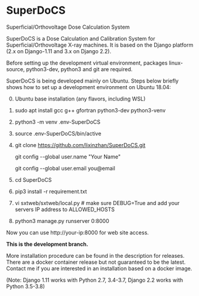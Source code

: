 # SuperDoCS
Superficial/Orthovoltage Dose Calculation System

SuperDoCS is a Dose Calculation and Calibration System for Superficial/Orthovoltage X-ray machines. 
It is based on the Django platform (2.x on Django-1.11 and 3.x on Django 2.2).

Before setting up the development virtual environment, packages
linux-source, python3-dev, python3 and git are required.

SuperDoCS is being developed mainly on Ubuntu. Steps below briefly shows how to set up a development environment on Ubuntu 18.04:

0. Ubuntu base installation (any flavors, including WSL)

1. sudo apt install gcc g++ gfortran python3-dev python3-venv

2. python3 -m venv .env-SuperDoCS

3. source .env-SuperDoCS/bin/active

4. git clone https://github.com/lixinzhan/SuperDoCS.git

   git config --global user.name "Your Name"
   
   git config --global user.email you@email
   
5. cd SuperDoCS

6. pip3 install -r requirement.txt

7. vi sxtweb/sxtweb/local.py # make sure DEBUG=True and add your servers IP address to ALLOWED_HOSTS

8. python3 manage.py runserver 0:8000

Now you can use http://your-ip:8000 for web site access.


**This is the development branch.**

More installation procedure can be found in the description for releases. There are a docker container release but not guaranteed to be the latest. Contact me if you are interested in an installation based on a docker image.

(Note: Django 1.11 works with Python 2.7, 3.4-3.7, Django 2.2 works with Python 3.5-3.8)
